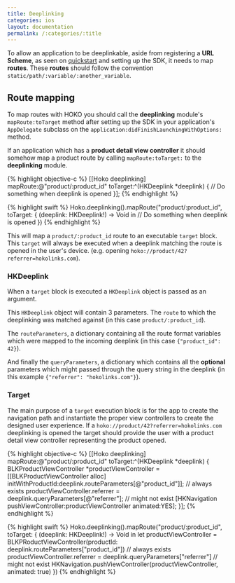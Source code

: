 ```yaml
---
title: Deeplinking
categories: ios
layout: documentation
permalink: /:categories/:title
---
```


To allow an application to be deeplinkable, aside from registering a **URL Scheme**, as seen on [quickstart](/quickstart/ios) and setting up the SDK, it needs to map **routes**. These **routes** should follow the convention `static/path/:variable/:another_variable`. 

## Route mapping

To map routes with HOKO you should call the **deeplinking** module's `mapRoute:toTarget` method after setting up the SDK in your application's `AppDelegate` subclass on the `application:didFinishLaunchingWithOptions:` method.

If an application which has a **product detail view controller** it should somehow map a product route by calling `mapRoute:toTarget:` to the **deeplinking** module. 

{% highlight objective-c %}
[[Hoko deeplinking] mapRoute:@"product/:product_id" 
                    toTarget:^(HKDeeplink *deeplink) {
  // Do something when deeplink is opened
}];
{% endhighlight %}

{% highlight swift %}
Hoko.deeplinking().mapRoute("product/:product_id", toTarget: { 
  (deeplink: HKDeeplink!) -> Void in
    // Do something when deeplink is opened
})
{% endhighlight %}

This will map a `product/:product_id` route to an executable `target` block. This `target` will always be executed when a deeplink matching the route is opened in the user's device. (e.g. opening `hoko://product/42?referrer=hokolinks.com`).

### HKDeeplink

When a `target` block is executed a `HKDeeplink` object is passed as an argument. 

This `HKDeeplink` object will contain 3 parameters. The `route` to which the deeplinking was matched against (in this case `product/:product_id`). 

The `routeParameters`, a dictionary containing all the route format variables which were mapped to the incoming deeplink (in this case `{"product_id": 42}`). 

And finally the `queryParameters`, a dictionary which contains all the **optional** parameters which might passed through the query string in the deeplink (in this example `{"referrer": "hokolinks.com"}`).

### Target

The main purpose of a `target` execution block is for the app to create the navigation path and instantiate the proper view controllers to create the designed user experience. If a `hoko://product/42?referrer=hokolinks.com` deeplinking is opened the target should provide the user with a product detail view controller representing the product opened.

{% highlight objective-c %}
[[Hoko deeplinking] mapRoute:@"product/:product_id" 
                    toTarget:^(HKDeeplink *deeplink) {
  BLKProductViewController *productViewController = [[BLKProductViewController alloc] initWithProductId:deeplink.routeParameters[@"product_id"]]; // always exists
  productViewController.referrer = deeplink.queryParameters[@"referrer"]; // might not exist
  [HKNavigation pushViewController:productViewController animated:YES];
}];
{% endhighlight %}

{% highlight swift %}
Hoko.deeplinking().mapRoute("product/:product_id", toTarget: { 
  (deeplink: HKDeeplink!) -> Void in
    let productViewController = BLKPRoductViewController(productId: deeplink.routeParameters["product_id"]) // always exists
    productViewController.referrer = deeplink.queryParameters["referrer"] // might not exist
    HKNavigation.pushViewController(productViewController, animated: true)
})
{% endhighlight %}
